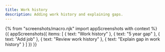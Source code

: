 ```yaml
---
title: Work history
description: Adding work history and explaining gaps.
---
```


{% from "screenshots/macro.njk" import appScreenshots with context %}
{{ appScreenshots({
  items: [
    { text: "Work history" },
    { text: "5 year gap" },
    { text: "Add job" },
    { text: "Review work history" },
    { text: "Explain gap in work history" }
  ]
}) }}
